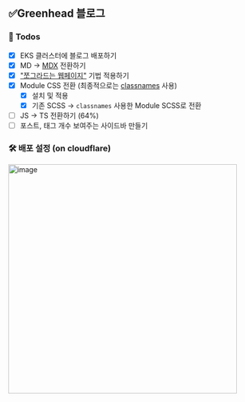 ## ✅Greenhead 블로그

### 📝 Todos

- [x] EKS 클러스터에 블로그 배포하기
- [x] MD -> [MDX](https://github.com/mdx-js/mdx/) 전환하기
- [x] ["쪼그라드는 웹페이지"](https://tech.devsisters.com/posts/shrinking-webpage/) 기법 적용하기
- [x] Module CSS 전환 (최종적으로는 [classnames](https://github.com/JedWatson/classnames) 사용)
  - [x] 설치 및 적용
  - [x] 기존 SCSS -> `classnames` 사용한 Module SCSS로 전환
- [ ] JS -> TS 전환하기 (64%)
- [ ] 포스트, 태그 개수 보여주는 사이드바 만들기

### 🛠️ 배포 설정 (on cloudflare)

<img width="458" alt="image" src="https://github.com/shren207/greenhead-blog/assets/85833148/0dbaedfe-93e9-4660-8be4-c1dd8c01a7f4">
